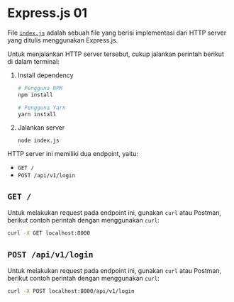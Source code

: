 # Express.js 01

File [`index.js`](./index.js) adalah sebuah file yang berisi implementasi dari
HTTP server yang ditulis menggunakan Express.js.

Untuk menjalankan HTTP server tersebut, cukup jalankan perintah berikut di dalam
terminal:

1. Install dependency

   ```bash
   # Pengguna NPM
   npm install

   # Pengguna Yarn
   yarn install
   ```

2. Jalankan server

   ```
   node index.js
   ```

HTTP server ini memiliki dua endpoint, yaitu:

- `GET /`
- `POST /api/v1/login`

## `GET /`

Untuk melakukan request pada endpoint ini, gunakan `curl` atau Postman, berikut
contoh perintah dengan menggunakan `curl`:

```bash
curl -X GET localhost:8000
```

## `POST /api/v1/login`

Untuk melakukan request pada endpoint ini, gunakan `curl` atau Postman, berikut
contoh perintah dengan menggunakan `curl`:

```bash
curl -X POST localhost:8000/api/v1/login
```
